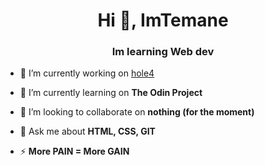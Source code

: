 <h1 align="center">Hi 👋, ImTemane</h1>
<h3 align="center">Im learning Web dev</h3>  

- 🔭 I’m currently working on [hole4](https://github.com/ImTemane/hole4)

- 🌱 I’m currently learning on  **The Odin Project**

- 👯 I’m looking to collaborate on **nothing (for the moment)**

- 💬 Ask me about **HTML, CSS, GIT**

- ⚡ **More PAIN = More GAIN**

